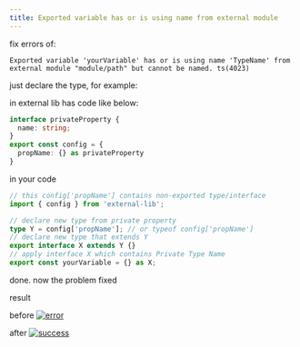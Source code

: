 ```yaml
---
title: Exported variable has or is using name from external module
---
```


fix errors of:

```log
Exported variable 'yourVariable' has or is using name 'TypeName' from external module "module/path" but cannot be named. ts(4023)
```

just declare the type, for example:

in external lib has code like below:

```ts
interface privateProperty {
  name: string;
}
export const config = {
  propName: {} as privateProperty
}
```

in your code

```ts
// this config['propName'] contains non-exported type/interface
import { config } from 'external-lib';

// declare new type from private property
type Y = config['propName']; // or typeof config['propName']
// declare new type that extends Y
export interface X extends Y {}
// apply interface X which contains Private Type Name
export const yourVariable = {} as X;
```

done. now the problem fixed

result 

before 
[![error][1]][1]

after
[![success][2]][2]


  [1]: https://i.stack.imgur.com/6zwQS.png
  [2]: https://i.stack.imgur.com/uVeAs.png
